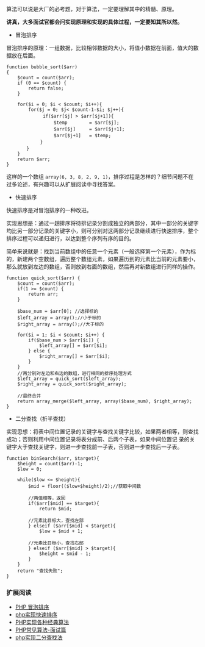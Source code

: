 算法可以说是大厂的必考题，对于算法，一定要理解其中的精髓、原理。

**讲真，大多面试官都会问实现原理和实现的具体过程，一定要知其所以然。**

- 冒泡排序

冒泡排序的原理：一组数据，比较相邻数据的大小，将值小数据在前面，值大的数据放在后面。

```
function bubble_sort($arr)  
{  
    $count = count($arr);  
    if (0 == $count) {
        return false;  
    }

    for($i = 0; $i < $count; $i++){  
        for($j = 0; $j< $count-1-$i; $j++){
          　　if($arr[$j] > $arr[$j+1]){
              　　$temp        = $arr[$j];
              　　$arr[$j]     = $arr[$j+1];
              　　$arr[$j+1]   = $temp;
         　　}
   　　 }
    }  
    return $arr;  
} 
```

这样的一个数组 `array(6, 3, 8, 2, 9, 1)`，排序过程是怎样的？细节问题不在过多论述，有兴趣可以从扩展阅读中寻找答案。

- 快速排序

快速排序是对冒泡排序的一种改进。

实现思想是：通过一趟排序将待排记录分割成独立的两部分，其中一部分的关键字均比另一部分记录的关键字小，则可分别对这两部分记录继续进行快速排序，整个排序过程可以递归进行，以达到整个序列有序的目的。

简单来说就是：找到当前数组中的任意一个元素（一般选择第一个元素），作为标的，新建两个空数组，遍历整个数组元素，如果遍历到的元素比当前的元素要小，那么就放到左边的数组，否则放到右面的数组，然后再对新数组进行同样的操作。

```
function quick_sort($arr) {
    $count = count($arr);
    if(1 >= $count) {
        return arr;
    }

    $base_num = $arr[0]; //选择标的
    $left_array = array();//小于标的
    $right_array = array();//大于标的

    for($i = 1; $i < $count; $i++) {
        if($base_num > $arr[$i]) {
            $left_array[] = $arr[$i];
        } else {
            $right_array[] = $arr[$i];
        }
    }
    //再分别对左边和右边的数组，进行相同的排序处理方式
    $left_array = quick_sort($left_array);
    $right_array = quick_sort($right_array);

    //最终合并
    return array_merge($left_array, array($base_num), $right_array);
}
```

- 二分查找（折半查找）

实现思想：将表中间位置记录的关键字与查找关键字比较，如果两者相等，则查找成功；否则利用中间位置记录将表分成前、后两个子表，如果中间位置记 录的关键字大于查找关键字，则进一步查找前一子表，否则进一步查找后一子表。

```
function binSearch($arr, $target){  
    $height = count($arr)-1;  
    $low = 0;  

    while($low <= $height){  
        $mid = floor(($low+$height)/2);//获取中间数

        //两值相等，返回 
        if($arr[$mid] == $target){  
            return $mid; 

        //元素比目标大，查找左部 
        } elseif ($arr[$mid] < $target){
            $low = $mid + 1;  

        //元素比目标小，查找右部
        } elseif ($arr[$mid] > $target){  
            $height = $mid - 1;  
        }  
    }  
    return "查找失败";  
}
```

### 扩展阅读

- [PHP 冒泡排序](https://www.cnblogs.com/wgq123/p/6529450.html)
- [php实现快速排序](https://www.cnblogs.com/wangjingwangjing/p/5241486.html)
- [PHP实现各种经典算法](https://www.cnblogs.com/hellohell/p/5718175.html)
- [PHP常见算法-面试篇](http://www.cnblogs.com/zswordsman/p/5824599.html)
- [php实现二分查找法](https://www.cnblogs.com/wangjingwangjing/p/5206711.html)
